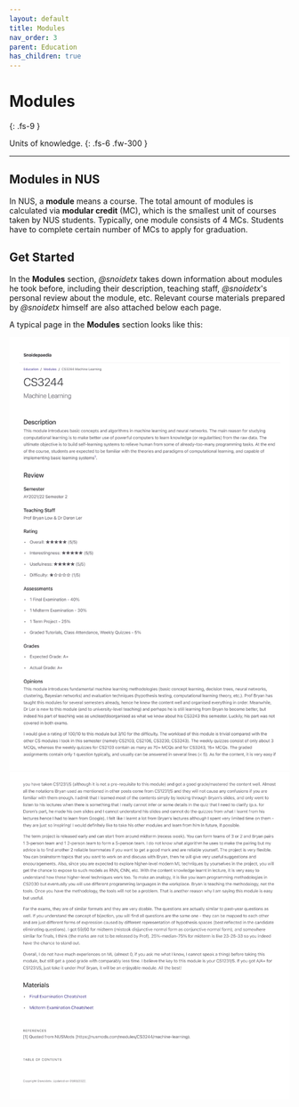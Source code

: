```yaml
---
layout: default
title: Modules
nav_order: 3
parent: Education
has_children: true
---
```


# Modules
{: .fs-9 }

Units of knowledge.
{: .fs-6 .fw-300 }

---

## Modules in NUS

In NUS, a **module** means a course. The total amount of modules is calculated via **modular credit** (MC), which is the smallest unit of courses taken by NUS students. Typically, one module consists of 4 MCs. Students have to complete certain number of MCs to apply for graduation.

## Get Started
In the **Modules** section, *@snoidetx* takes down information about modules he took before, including their description, teaching staff, *@snoidetx*'s personal review about the module, etc. Relevant course materials prepared by *@snoidetx* himself are also attached below each page.

A typical page in the **Modules** section looks like this:

![](../img/example-1.png) ![](../img/example-2.png)
